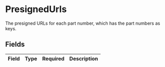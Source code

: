 # PresignedUrls

The presigned URLs for each part number, which has the part numbers as keys.


## Fields

| Field       | Type        | Required    | Description |
| ----------- | ----------- | ----------- | ----------- |